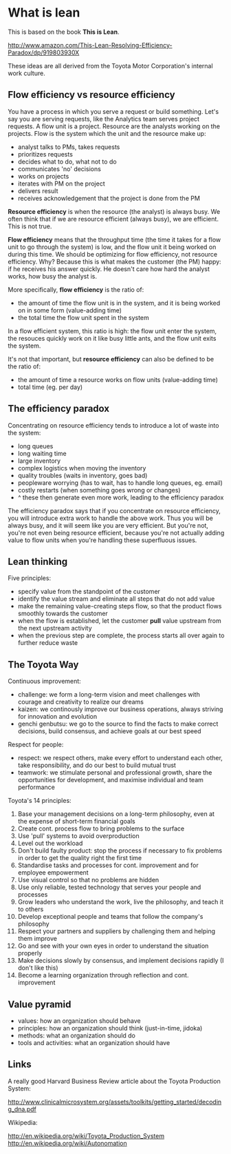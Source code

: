 What is lean
============

This is based on the book **This is Lean**.

http://www.amazon.com/This-Lean-Resolving-Efficiency-Paradox/dp/919803930X

These ideas are all derived from the Toyota Motor Corporation's internal work culture.

Flow efficiency vs resource efficiency
--------------------------------------
You have a process in which you serve a request or build something.
Let's say you are serving requests, like the Analytics team serves project requests.
A flow unit is a project.
Resource are the analysts working on the projects.
Flow is the system which the unit and the resource make up:
- analyst talks to PMs, takes requests
- prioritizes requests
- decides what to do, what not to do
- communicates 'no' decisions
- works on projects
- iterates with PM on the project
- delivers result
- receives acknowledgement that the project is done from the PM

**Resource efficiency** is when the resource (the analyst) is always busy.
We often think that if we are resource efficient (always busy), we are efficient.
This is not true.

**Flow efficiency** means that the throughput time (the time it takes for a flow unit to go through the system) is low, and the flow unit it being worked on during this time.
We should be optimizing for flow efficiency, not resource efficiency.
Why? Because this is what makes the customer (the PM) happy: if he receives his answer quickly. He doesn't care how hard the analyst works, how busy the analyst is.

More specifically, **flow efficiency** is the ratio of:
- the amount of time the flow unit is in the system, and it is being worked on in some form (value-adding time)
- the total time the flow unit spent in the system

In a flow efficient system, this ratio is high: the flow unit enter the system, the resouces quickly work on it like busy little ants, and the flow unit exits the system.

It's not that important, but **resource efficiency** can also be defined to be the ratio of:
- the amount of time a resource works on flow units (value-adding time)
- total time (eg. per day)

The efficiency paradox
----------------------
Concentrating on resource efficiency tends to introduce a lot of waste into the system:
- long queues
- long waiting time
- large inventory
- complex logistics when moving the inventory
- quality troubles (waits in inventory, goes bad)
- peopleware worrying (has to wait, has to handle long queues, eg. email)
- costly restarts (when something goes wrong or changes)
- ^ these then generate even more work, leading to the efficiency paradox

The efficiency paradox says that if you concentrate on resource efficiency, you will introduce extra work to handle the above work. Thus you will be always busy, and it will seem like you are very efficient. But you're not, you're not even being resource efficient, because you're not actually adding value to flow units when you're handling these superfluous issues.

Lean thinking
-------------
Five principles:

- specify value from the standpoint of the customer
- identify the value stream and eliminate all steps that do not add value
- make the remaining value-creating steps flow, so that the product flows smoothly towards the customer
- when the flow is established, let the customer **pull** value upstream from the next upstream activity
- when the previous step are complete, the process starts all over again to further reduce waste

The Toyota Way
--------------
Continuous improvement:

- challenge: we form a long-term vision and meet challenges with courage and creativity to realize our dreams
- kaizen: we continously improve our business operations, always striving for innovation and evolution
- genchi genbutsu: we go to the source to find the facts to make correct decisions, build consensus, and achieve goals at our best speed

Respect for people:

- respect: we respect others, make every effort to understand each other, take responsibility, and do our best to build mutual trust
- teamwork: we stimulate personal and professional growth, share the opportunities for development, and maximise individual and team performance

Toyota's 14 principles:

1. Base your management decisions on a long-term philosophy, even at the expense of short-term financial goals
2. Create cont. process flow to bring problems to the surface
3. Use 'pull' systems to avoid overproduction
4. Level out the workload
5. Don't build faulty product: stop the process if necessary to fix problems in order to get the quality right the first time
6. Standardise tasks and processes for cont. improvement and for employee empowerment
7. Use visual control so that no problems are hidden
8. Use only reliable, tested technology that serves your people and processes
9. Grow leaders who understand the work, live the philosophy, and teach it to others
10. Develop exceptional people and teams that follow the company's philosophy
11. Respect your partners and suppliers by challenging them and helping them improve
12. Go and see with your own eyes in order to understand the situation properly
13. Make decisions slowly by consensus, and implement decisions rapidly (I don't like this)
14. Become a learning organization through reflection and cont. improvement

Value pyramid
-------------
- values: how an organization should behave
- principles: how an organization should think (just-in-time, jidoka)
- methods: what an organization should do
- tools and activities: what an organization should have

Links
-----
A really good Harvard Business Review article about the Toyota Production System:

http://www.clinicalmicrosystem.org/assets/toolkits/getting_started/decoding_dna.pdf

Wikipedia:

http://en.wikipedia.org/wiki/Toyota_Production_System  
http://en.wikipedia.org/wiki/Autonomation
